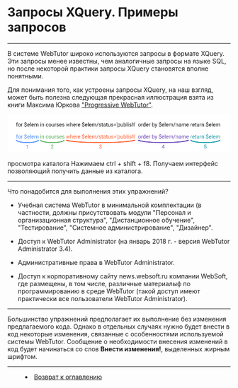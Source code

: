 # Запросы XQuery. Примеры запросов


***

В системе WebTutor широко используются запросы в формате XQuery. Эти запросы менее известны, чем аналогичные запросы на языке SQL, но после некоторой практики запросы XQuery становятся вполне понятными.

Для понимания того, как устроены запросы XQuery, на наш взгляд, может быть полезна следующая прекрасная иллюстрация взята из книги Максима Юркова ["Progressive WebTutor"](https://maksimyurkov.gitbooks.io/progressive-webtutor/content/).

![](XQuery01.jpg)



просмотра каталога
Нажимаем ctrl + shift + f8. Получаем интерфейс позволяющий получить данные из каталога.



---


Что понадобится для выполнения этих упражнений?


- Учебная система WebTutor в минимальной комплектации (в частности, должны присутствовать модули "Персонал и организационная структура", "Дистанционное обучение", "Тестирование", "Системное администрирование", "Дизайнер".

- Доступ к WebTutor Administrator (на январь 2018 г. - версия WebTutor Administrator 3.4). 

- Административные права в WebTutor Administrator.

- Доступ к корпоративному сайту news.websoft.ru компании WebSoft, где размещены, в том числе, различные материалыф по программированию в среде WebTutor (такой доступ имеют практически все пользователи WebTutor Administrator).

---

Большинство упражнений предполагает их выполнение без изменения предлагаемого кода. Однако в отдельных случаях нужно будет внести в код некоторые изменения, связанные с особенностями используемой системы WebTutor. Сообщение о необходимости внесения изменений в код будет начинаться со слов **Внести изменения!**, выделенных жирным шрифтом.

 


***



<dd><li> <a href="README.md"> Возврат к оглавлению</a></dd>
